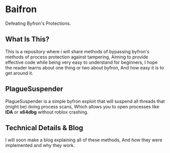
# Baifron

Defeating Byfron's Protections.




## What Is This?

This is a repository where i will share methods of bypassing byfron's methods of process protection against tampering, Aiming to provide effective code while being very easy to understand for beginners, I hope the reader learns about one thing or two about byfron, And how easy it is to get around it.


## PlagueSuspender

PlagueSuspender is a simple byfron exploit that will suspend all threads that (might be) doing process scans, Which allows you to open processes like **IDA** or **x64dbg** without roblox crashing.

##  Technical Details & Blog

I will soon make a blog explaining all of these methods, And how they were implemented and why they work.

